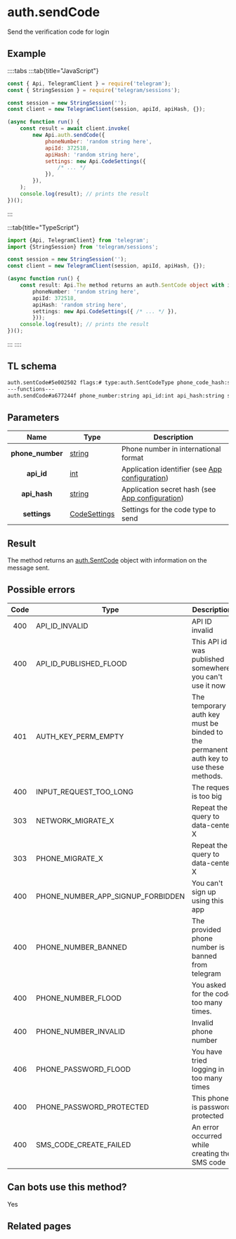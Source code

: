 # auth.sendCode

Send the verification code for login

## Example

::::tabs
:::tab{title="JavaScript"}

```js
const { Api, TelegramClient } = require('telegram');
const { StringSession } = require('telegram/sessions');

const session = new StringSession('');
const client = new TelegramClient(session, apiId, apiHash, {});

(async function run() {
    const result = await client.invoke(
        new Api.auth.sendCode({
            phoneNumber: 'random string here',
            apiId: 372518,
            apiHash: 'random string here',
            settings: new Api.CodeSettings({
                /* ... */
            }),
        }),
    );
    console.log(result); // prints the result
})();
```

:::

:::tab{title="TypeScript"}

```ts
import {Api, TelegramClient} from 'telegram';
import {StringSession} from 'telegram/sessions';

const session = new StringSession('');
const client = new TelegramClient(session, apiId, apiHash, {});

(async function run() {
    const result: Api.The method returns an auth.SentCode object with information on the message sent. = await client.invoke(new Api.auth.sendCode({
		phoneNumber: 'random string here',
		apiId: 372518,
		apiHash: 'random string here',
		settings: new Api.CodeSettings({ /* ... */ }),
		}));
    console.log(result); // prints the result
})();
```

:::
::::

## TL schema

```txt
auth.sentCode#5e002502 flags:# type:auth.SentCodeType phone_code_hash:string next_type:flags.1?auth.CodeType timeout:flags.2?int = auth.SentCode;
---functions---
auth.sendCode#a677244f phone_number:string api_id:int api_hash:string settings:CodeSettings = auth.SentCode;
```

## Parameters

|       Name       | Type                                                        | Description                                                                        |
| :--------------: | ----------------------------------------------------------- | ---------------------------------------------------------------------------------- |
| **phone_number** | [string](https://core.telegram.org/type/string)             | Phone number in international format                                               |
|    **api_id**    | [int](https://core.telegram.org/type/int)                   | Application identifier (see [App configuration](https://core.telegram.org/myapp))  |
|   **api_hash**   | [string](https://core.telegram.org/type/string)             | Application secret hash (see [App configuration](https://core.telegram.org/myapp)) |
|   **settings**   | [CodeSettings](https://core.telegram.org/type/CodeSettings) | Settings for the code type to send                                                 |

## Result

The method returns an [auth.SentCode](https://core.telegram.org/type/auth.SentCode) object with information on the message sent.

## Possible errors

| Code | Type                              | Description                                                                           |
| :--: | --------------------------------- | ------------------------------------------------------------------------------------- |
| 400  | API_ID_INVALID                    | API ID invalid                                                                        |
| 400  | API_ID_PUBLISHED_FLOOD            | This API id was published somewhere, you can't use it now                             |
| 401  | AUTH_KEY_PERM_EMPTY               | The temporary auth key must be binded to the permanent auth key to use these methods. |
| 400  | INPUT_REQUEST_TOO_LONG            | The request is too big                                                                |
| 303  | NETWORK_MIGRATE_X                 | Repeat the query to data-center X                                                     |
| 303  | PHONE_MIGRATE_X                   | Repeat the query to data-center X                                                     |
| 400  | PHONE_NUMBER_APP_SIGNUP_FORBIDDEN | You can't sign up using this app                                                      |
| 400  | PHONE_NUMBER_BANNED               | The provided phone number is banned from telegram                                     |
| 400  | PHONE_NUMBER_FLOOD                | You asked for the code too many times.                                                |
| 400  | PHONE_NUMBER_INVALID              | Invalid phone number                                                                  |
| 406  | PHONE_PASSWORD_FLOOD              | You have tried logging in too many times                                              |
| 400  | PHONE_PASSWORD_PROTECTED          | This phone is password protected                                                      |
| 400  | SMS_CODE_CREATE_FAILED            | An error occurred while creating the SMS code                                         |

## Can bots use this method?

Yes

## Related pages
